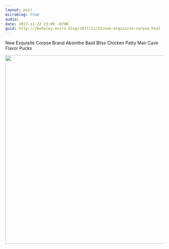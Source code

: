 ```yaml
---
layout: post
microblog: true
audio: 
date: 2017-11-22 23:09 -0700
guid: http://jbwhaley.micro.blog/2017/11/23/new-exquisite-corpse.html
---
```

New Exquisite Corpse Brand Absinthe Basil Bliss Chicken Patty Man Cave Flavor Pucks

<img src="http://www.jarrodwhaley.com/uploads/2017/268635aae3.jpg" width="600" height="600" />
